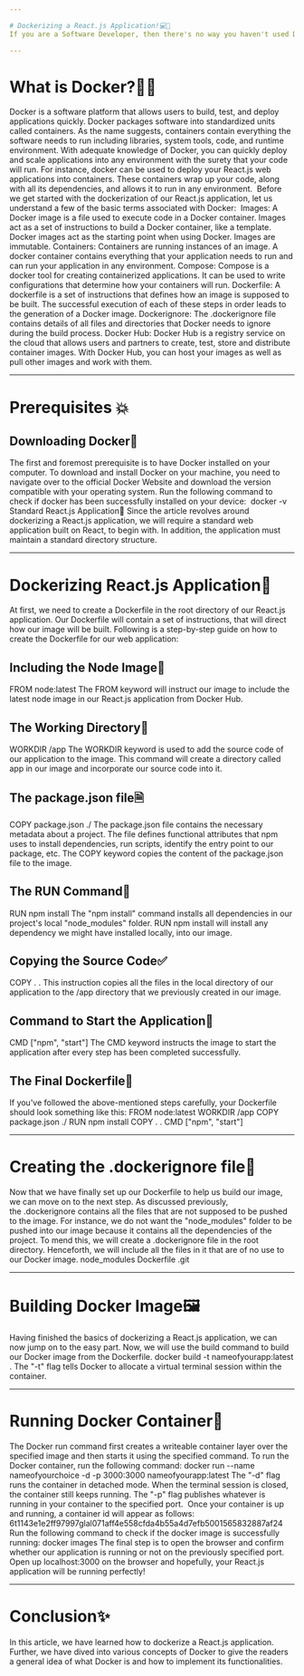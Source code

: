 ```yaml
---

# Dockerizing a React.js Application!💻🌟
If you are a Software Developer, then there's no way you haven't used Docker Desktop yet or at least heard about it. The following article summarizes the use cases of Docker, describe its basics, and demonstrates the dockerization of a React.js application.

---
```


# What is Docker?👩‍💻
Docker is a software platform that allows users to build, test, and deploy applications quickly. Docker packages software into standardized units called containers. As the name suggests, containers contain everything the software needs to run including libraries, system tools, code, and runtime environment.
With adequate knowledge of Docker, you can quickly deploy and scale applications into any environment with the surety that your code will run.
For instance, docker can be used to deploy your React.js web applications into containers. These containers wrap up your code, along with all its dependencies, and allows it to run in any environment. 
Before we get started with the dockerization of our React.js application, let us understand a few of the basic terms associated with Docker: 
Images: A Docker image is a file used to execute code in a Docker container. Images act as a set of instructions to build a Docker container, like a template. Docker images act as the starting point when using Docker. Images are immutable.
Containers: Containers are running instances of an image. A docker container contains everything that your application needs to run and can run your application in any environment.
Compose: Compose is a docker tool for creating containerized applications. It can be used to write configurations that determine how your containers will run.
Dockerfile: A dockerfile is a set of instructions that defines how an image is supposed to be built. The successful execution of each of these steps in order leads to the generation of a Docker image.
Dockerignore: The .dockerignore file contains details of all files and directories that Docker needs to ignore during the build process.
Docker Hub: Docker Hub is a registry service on the cloud that allows users and partners to create, test, store and distribute container images. With Docker Hub, you can host your images as well as pull other images and work with them. 

---

# Prerequisites 💥
## Downloading Docker🔰
The first and foremost prerequisite is to have Docker installed on your computer. To download and install Docker on your machine, you need to navigate over to the official Docker Website and download the version compatible with your operating system.
Run the following command to check if docker has been successfully installed on your device: 
docker -v
Standard React.js Application💖
Since the article revolves around dockerizing a React.js application, we will require a standard web application built on React, to begin with. In addition, the application must maintain a standard directory structure.

---

# Dockerizing React.js Application🐳
At first, we need to create a Dockerfile in the root directory of our React.js application. Our Dockerfile will contain a set of instructions, that will direct how our image will be built. Following is a step-by-step guide on how to create the Dockerfile for our web application:
## Including the Node Image🍃
FROM node:latest
The FROM keyword will instruct our image to include the latest node image in our React.js application from Docker Hub.
## The Working Directory📁
WORKDIR /app
The WORKDIR keyword is used to add the source code of our application to the image. This command will create a directory called app in our image and incorporate our source code into it.
## The package.json file🗎
COPY package.json ./
The package.json file contains the necessary metadata about a project. The file defines functional attributes that npm uses to install dependencies, run scripts, identify the entry point to our package, etc. The COPY keyword copies the content of the package.json file to the image.
## The RUN Command🏃
RUN npm install
The "npm install" command installs all dependencies in our project's local "node_modules" folder. RUN npm install will install any dependency we might have installed locally, into our image.
## Copying the Source Code✅
COPY . .
This instruction copies all the files in the local directory of our application to the /app directory that we previously created in our image.
## Command to Start the Application🏁
CMD ["npm", "start"]
The CMD keyword instructs the image to start the application after every step has been completed successfully.
## The Final Dockerfile🐋
If you've followed the above-mentioned steps carefully, your Dockerfile should look something like this:
FROM node:latest
WORKDIR /app
COPY package.json ./
RUN npm install
COPY . .
CMD ["npm", "start"]

---

# Creating the .dockerignore file👻
Now that we have finally set up our Dockerfile to help us build our image, we can move on to the next step.
As discussed previously, the .dockerignore contains all the files that are not supposed to be pushed to the image. For instance, we do not want the "node_modules" folder to be pushed into our image because it contains all the dependencies of the project.
To mend this, we will create a .dockerignore file in the root directory. Henceforth, we will include all the files in it that are of no use to our Docker image.
node_modules
Dockerfile
.git

---

# Building Docker Image🖼️
Having finished the basics of dockerizing a React.js application, we can now jump on to the easy part. Now, we will use the build command to build our Docker image from the Dockerfile.
docker build -t nameofyourapp:latest .
The "-t" flag tells Docker to allocate a virtual terminal session within the container.

---

# Running Docker Container🚢
The Docker run command first creates a writeable container layer over the specified image and then starts it using the specified command. To run the Docker container, run the following command:
docker run --name nameofyourchoice -d -p 3000:3000 nameofyourapp:latest
The "-d" flag runs the container in detached mode. When the terminal session is closed, the container still keeps running.
The "-p" flag publishes whatever is running in your container to the specified port. 
Once your container is up and running, a container id will appear as follows:
6t1143e1e2ff97997glal071aff4e558cfda4b55a4d7efb5001565832887af24
Run the following command to check if the docker image is successfully running:
docker images
The final step is to open the browser and confirm whether our application is running or not on the previously specified port. Open up localhost:3000 on the browser and hopefully, your React.js application will be running perfectly!

---

# Conclusion✨
In this article, we have learned how to dockerize a React.js application. Further, we have dived into various concepts of Docker to give the readers a general idea of what Docker is and how to implement its functionalities.

